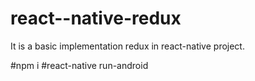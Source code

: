 # react--native-redux

It is a basic implementation redux in react-native project.

#npm i
#react-native run-android
